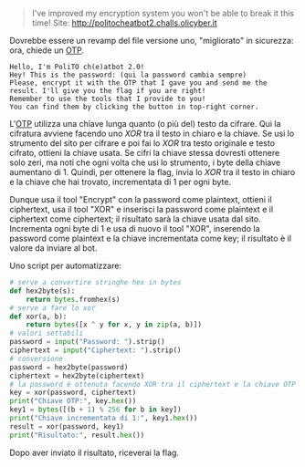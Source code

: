 > I've improved my encryption system you won't be able to break it this time!
> Site: http://politocheatbot2.challs.olicyber.it

Dovrebbe essere un revamp del file versione uno, "migliorato" in sicurezza: ora, chiede un [OTP](https://it.wikipedia.org/wiki/Cifrario_di_Vernam).

```
Hello, I'm PoliTO ch(e)atbot 2.0!
Hey! This is the password: (qui la password cambia sempre)
Please, encrypt it with the OTP that I gave you and send me the result. I'll give you the flag if you are right!
Remember to use the tools that I provide to you!
You can find them by clicking the button in top-right corner.
```

L'[OTP](https://it.wikipedia.org/wiki/Cifrario_di_Vernam) utilizza una chiave lunga quanto (o più del) testo da cifrare.
Qui la cifratura avviene facendo uno *XOR* tra il testo in chiaro e la chiave.
Se usi lo strumento del sito per cifrare e poi fai lo *XOR* tra testo originale e testo cifrato, ottieni la chiave usata.
Se cifri la chiave stessa dovresti ottenere solo zeri, ma noti che ogni volta che usi lo strumento, i byte della chiave aumentano di 1. Quindi, per ottenere la flag, invia lo *XOR* tra il testo in chiaro e la chiave che hai trovato, incrementata di 1 per ogni byte.

Dunque usa il tool "Encrypt" con la password come plaintext, ottieni il ciphertext, usa il tool "XOR" e inserisci la password come plaintext e il ciphertext come ciphertext; il risultato sarà la chiave usata dal sito. Incrementa ogni byte di 1 e usa di nuovo il tool "XOR", inserendo la password come plaintext e la chiave incrementata come key; il risultato è il valore da inviare al bot.

Uno script per automatizzare:

```python
# serve a convertire stringhe hex in bytes
def hex2byte(s):
	return bytes.fromhex(s)
# serve a fare lo xor
def xor(a, b):
	return bytes([x ^ y for x, y in zip(a, b)])
# valori settabili
password = input("Password: ").strip()
ciphertext = input("Ciphertext: ").strip()
# conversione
password = hex2byte(password)
ciphertext = hex2byte(ciphertext)
# la password è ottenuta facendo XOR tra il ciphertext e la chiave OTP
key = xor(password, ciphertext)
print("Chiave OTP:", key.hex())
key1 = bytes([(b + 1) % 256 for b in key])
print("Chiave incrementata di 1:", key1.hex())
result = xor(password, key1)
print("Risultato:", result.hex())
```

Dopo aver inviato il risultato, riceverai la flag.